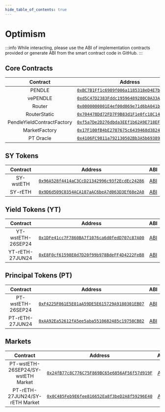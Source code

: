 ```yaml
---
hide_table_of_contents: true
---
```


# Optimism

:::info
While interacting, please use the ABI of implementation contracts provided or generate ABI from the smart contract code in GitHub.
:::

## Core Contracts

|          Contract          |                                                              Address                                                               |                                                                    ABI                                                                    |
| :------------------------: | :--------------------------------------------------------------------------------------------------------------------------------: | :---------------------------------------------------------------------------------------------------------------------------------------: |
|           PENDLE           |  [`0xBC7B1Ff1c6989f006a1185318eD4E7b5796e66E1`](https://optimistic.etherscan.io/token/0xBC7B1Ff1c6989f006a1185318eD4E7b5796e66E1)  | [ABI](http://api-optimistic.etherscan.io/api?module=contract&action=getabi&address=0xBC7B1Ff1c6989f006a1185318eD4E7b5796e66E1&format=raw) |
|          vePENDLE          |  [`0xd5C47D2383Fddc19596489280C0A33AC42b2bB18`](https://optimistic.etherscan.io/token/0xd5C47D2383Fddc19596489280C0A33AC42b2bB18)  | [ABI](http://api-optimistic.etherscan.io/api?module=contract&action=getabi&address=0xd5C47D2383Fddc19596489280C0A33AC42b2bB18&format=raw) |
|           Router           | [`0x0000000001E4ef00d069e71d6bA041b0A16F7eA0`](https://optimistic.etherscan.io/address/0x0000000001E4ef00d069e71d6bA041b0A16F7eA0) | [ABI](http://api-optimistic.etherscan.io/api?module=contract&action=getabi&address=0x0000000001E4ef00d069e71d6bA041b0A16F7eA0&format=raw) |  |
|        RouterStatic        | [`0x704478Dd72FD7F9B83d1F1e0fc18C14B54F034d0`](https://optimistic.etherscan.io/address/0x704478Dd72FD7F9B83d1F1e0fc18C14B54F034d0) | [ABI](http://api-optimistic.etherscan.io/api?module=contract&action=getabi&address=0x704478Dd72FD7F9B83d1F1e0fc18C14B54F034d0&format=raw) |  |
| PendleYieldContractFactory | [`0xf5a7De2D276dbda3EEf1b62A9E718EFf4d29dDC8`](https://optimistic.etherscan.io/address/0xf5a7De2D276dbda3EEf1b62A9E718EFf4d29dDC8) | [ABI](http://api-optimistic.etherscan.io/api?module=contract&action=getabi&address=0xf5a7De2D276dbda3EEf1b62A9E718EFf4d29dDC8&format=raw) |
|       MarketFactory        | [`0x17F100fB4bE2707675c6439468d38249DD993d58`](https://optimistic.etherscan.io/address/0x17F100fB4bE2707675c6439468d38249DD993d58) | [ABI](http://api-optimistic.etherscan.io/api?module=contract&action=getabi&address=0x17F100fB4bE2707675c6439468d38249DD993d58&format=raw) |
|         PT Oracle          | [`0x4106FC9811a792130502Bb3A5b693894cca7bD8e`](https://optimistic.etherscan.io/address/0x4106FC9811a792130502Bb3A5b693894cca7bD8e) | [ABI](http://api-optimistic.etherscan.io/api?module=contract&action=getabi&address=0x4106FC9811a792130502Bb3A5b693894cca7bD8e&format=raw) |

## SY Tokens
| Contract  |                                                              Address                                                               |                                                                    ABI                                                                    |
| :-------: | :--------------------------------------------------------------------------------------------------------------------------------: | :---------------------------------------------------------------------------------------------------------------------------------------: |
| SY-wstETH | [`0x96A528f4414aC3CcD21342996c93f2EcdEc24286`](https://optimistic.etherscan.io/address/0x96A528f4414aC3CcD21342996c93f2EcdEc24286) | [ABI](http://api-optimistic.etherscan.io/api?module=contract&action=getabi&address=0x96A528f4414aC3CcD21342996c93f2EcdEc24286&format=raw) |
|  SY-rETH  | [`0x9D6d509C0354ACA187aAC6beA7d063D3Ef68e2A0`](https://optimistic.etherscan.io/address/0x9D6d509C0354ACA187aAC6beA7d063D3Ef68e2A0) | [ABI](http://api-optimistic.etherscan.io/api?module=contract&action=getabi&address=0x9D6d509C0354ACA187aAC6beA7d063D3Ef68e2A0&format=raw) |

## Yield Tokens (YT)

|     Contract      |                                                              Address                                                               |                                                                    ABI                                                                    |
| :---------------: | :--------------------------------------------------------------------------------------------------------------------------------: | :---------------------------------------------------------------------------------------------------------------------------------------: |
| YT-wstETH-26SEP24 | [`0x1DFe41cc7F7860BA7f1076ca6d0fedD707c87A00`](https://optimistic.etherscan.io/address/0x1DFe41cc7F7860BA7f1076ca6d0fedD707c87A00) | [ABI](http://api-optimistic.etherscan.io/api?module=contract&action=getabi&address=0x1DFe41cc7F7860BA7f1076ca6d0fedD707c87A00&format=raw) |
|  YT-rETH-27JUN24  | [`0xE8F0cf61598E0d7D20f99b978BdeFF4D4222FeB8`](https://optimistic.etherscan.io/address/0xE8F0cf61598E0d7D20f99b978BdeFF4D4222FeB8) | [ABI](http://api-optimistic.etherscan.io/api?module=contract&action=getabi&address=0xE8F0cf61598E0d7D20f99b978BdeFF4D4222FeB8&format=raw) |

## Principal Tokens (PT)

|     Contract      |                                                              Address                                                               |                                                                    ABI                                                                    |
| :---------------: | :--------------------------------------------------------------------------------------------------------------------------------: | :---------------------------------------------------------------------------------------------------------------------------------------: |
| PT-wstETH-26SEP24 | [`0xF4225F061E5E01aA59DE5E615729A9180301EB07`](https://optimistic.etherscan.io/address/0xF4225F061E5E01aA59DE5E615729A9180301EB07) | [ABI](http://api-optimistic.etherscan.io/api?module=contract&action=getabi&address=0xF4225F061E5E01aA59DE5E615729A9180301EB07&format=raw) |
|  PT-rETH-27JUN24  | [`0xAA92Ea52612fA5ee5aba5510682485c19750CB82`](https://optimistic.etherscan.io/address/0xAA92Ea52612fA5ee5aba5510682485c19750CB82) | [ABI](http://api-optimistic.etherscan.io/api?module=contract&action=getabi&address=0xAA92Ea52612fA5ee5aba5510682485c19750CB82&format=raw) |


## Markets

|              Contract              |                                                              Address                                                               |                                                                    ABI                                                                    |
| :--------------------------------: | :--------------------------------------------------------------------------------------------------------------------------------: | :---------------------------------------------------------------------------------------------------------------------------------------: |
| PT-wstETH-26SEP24/SY-wstETH Market | [`0x24fB77c8C776C75F869BC65e6856AF56f57d919F`](https://optimistic.etherscan.io/address/0x24fB77c8C776C75F869BC65e6856AF56f57d919F) | [ABI](http://api-optimistic.etherscan.io/api?module=contract&action=getabi&address=0x24fB77c8C776C75F869BC65e6856AF56f57d919F&format=raw) |
|   PT-rETH-27JUN24/SY-rETH Market   | [`0x0C485Feb9E6fee816652Ea8f3beD2A8f59296E40`](https://optimistic.etherscan.io/address/0x0C485Feb9E6fee816652Ea8f3beD2A8f59296E40) | [ABI](http://api-optimistic.etherscan.io/api?module=contract&action=getabi&address=0x0C485Feb9E6fee816652Ea8f3beD2A8f59296E40&format=raw) |
